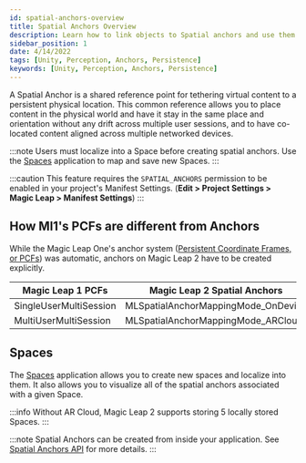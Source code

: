 ```yaml
---
id: spatial-anchors-overview
title: Spatial Anchors Overview
description: Learn how to link objects to Spatial anchors and use them to create persistent content.
sidebar_position: 1
date: 4/14/2022
tags: [Unity, Perception, Anchors, Persistence]
keywords: [Unity, Perception, Anchors, Persistence]
---
```


A Spatial Anchor is a shared reference point for tethering virtual content to a persistent physical location. This common reference allows you to place content in the physical world and have it stay in the same place and orientation without any drift across multiple user sessions, and to have co-located content aligned across multiple networked devices.


:::note
Users must localize into a Space before creating spatial anchors. Use the [Spaces](docs/guides/features/spaces/spaces-tool.md) application to map and save new Spaces.
:::

:::caution
This feature requires the `SPATIAL_ANCHORS` permission to be enabled in your project's Manifest Settings. (**Edit > Project Settings > Magic Leap > Manifest Settings**)
:::

## How Ml1's PCFs are different from Anchors

While the Magic Leap One's anchor system ([Persistent Coordinate Frames, or PCFs](https://ml1-developer.magicleap.com/en-us/learn/guides/persistent-coordinate-frames)) was automatic, anchors on Magic Leap 2 have to be created explicitly.

| Magic Leap 1 PCFs               | Magic Leap 2 Spatial Anchors                 |
| ---------------------- | ----------------------------------- |
| SingleUserMultiSession | MLSpatialAnchorMappingMode_OnDevice |
| MultiUserMultiSession  | MLSpatialAnchorMappingMode_ARCloud  |

## Spaces

The [Spaces](docs/guides/features/spaces/spaces-tool.md) application allows you to create new spaces and localize into them. It also allows you to visualize all of the spatial anchors associated with a given Space.

:::info
Without AR Cloud, Magic Leap 2 supports storing 5 locally stored Spaces.
:::

:::note
Spatial Anchors can be created from inside your application. See [Spatial Anchors API](/docs/guides/unity/perception/anchors/spatial-anchors-api.md) for more details.
:::
